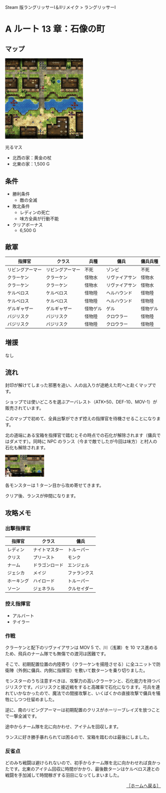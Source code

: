 Steam 版ラングリッサーⅠ＆Ⅱリメイク > ラングリッサーⅠ

# A ルート 13 章：石像の町

## マップ

<div>
  <img src="../images/Chapter13A/Map13A.jpg" width="50%">
</div>

光るマス
- 北西の家：黄金の杖
- 北東の家：1,500 G

## 条件

- 勝利条件
    - 敵の全滅
- 敗北条件
    - レディンの死亡
    - 味方全員が行動不能
- クリアボーナス
    - 6,500 G

## 敵軍

|指揮官|クラス|兵種|傭兵|傭兵兵種|
|---|---|---|---|---|
|リビングアーマー|リビングアーマー|不死|ゾンビ|不死|
|クラーケン|クラーケン|怪物水|リヴァイアサン|怪物水|
|クラーケン|クラーケン|怪物水|リヴァイアサン|怪物水|
|ケルベロス|ケルベロス|怪物陸|ヘルハウンド|怪物陸|
|ケルベロス|ケルベロス|怪物陸|ヘルハウンド|怪物陸|
|ゲルギャザー|ゲルギャザー|怪物ゲル|ゲル|怪物ゲル|
|バジリスク|バジリスク|怪物陸|クロウラー|怪物陸|
|バジリスク|バジリスク|怪物陸|クロウラー|怪物陸|

## 増援

なし

## 流れ

封印が解けてしまった邪悪を追い、人の出入りが途絶えた町へと赴くマップです。

ショップでは使いどころを選ぶアーバレスト（ATK+50、DEF-10、MOV-1）が販売されています。

このマップで初めて、全員出撃ができず控えの指揮官を待機させることになります。

北の道端にある宝箱を指揮官で踏むとその時点での石化が解除されます（傭兵ではダメです）。同時に NPC のランス（今まで敵でしたが今回は味方）と村人の石化も解除されます。
<div>
  <img src="../images/Chapter13A/Mirror.jpg" width="25%">
</div>

各モンスターは 1 ターン目から攻め寄せてきます。

クリア後、ランスが仲間になります。

## 攻略メモ

### 出撃指揮官

|指揮官|クラス|傭兵|
|---|---|---|
|レディン|ナイトマスター|トルーパー|
|クリス|プリースト|モンク|
|ナーム|ドラゴンロード|エンジェル|
|ジェシカ|メイジ|ファランクス|
|ホーキング|ハイロード|トルーパー|
|ソーン|ジェネラル|クルセイダー|

### 控え指揮官

- アルバート
- テイラー

### 作戦

クラーケンと配下のリヴァイアサンは MOV 5 で、川（浅瀬）を 10 マス進めるため、飛兵のナーム隊でも無傷での渡河は困難です。

そこで、初期配置位置の内陸寄り（クラーケンを揚陸させる）に全ユニットで防衛陣（外側に傭兵、内側に指揮官）を敷いて数ターンを乗り切りました。

モンスターのうち注意すべきは、攻撃力の高いクラーケンと、石化能力を持つバジリスクです。バジリスクと接近戦をすると高確率で石化になります。弓兵を連れていかなかったので、魔法での間接攻撃と、いくばくかの直接攻撃で傭兵を犠牲にしつつ仕留めました。

逆に、南のリビングアーマーは初期配置のクリスがホーリーブレイズを放つことで一撃全滅です。

途中からナーム隊を北に向かわせ、アイテムを回収します。

ランスに好き勝手暴れられては困るので、宝箱を踏むのは最後にしました。

### 反省点

どのみち戦闘は避けられないので、初手からナーム隊を北に向かわせれば良かったです。北東のアイテム回収に時間がかかり、最後数ターンはケルベロス達との戦闘を手加減して時間稼ぎする羽目になってしまいました。

<div align="right">
  <a href="../README.md">［ホームへ戻る］</a>
</div>
